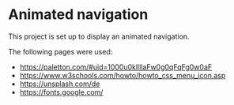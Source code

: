 # Animated navigation

This project is set up to display an animated navigation.

The following pages were used:

- https://paletton.com/#uid=1000u0kllllaFw0g0qFqFg0w0aF
- https://www.w3schools.com/howto/howto_css_menu_icon.asp
- https://unsplash.com/de
- https://fonts.google.com/

